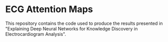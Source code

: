 # ECG Attention Maps
This repository contains the code used to produce the results presented in "Explaining Deep Neural Networks for Knowledge Discovery in Electrocardiogram Analysis".